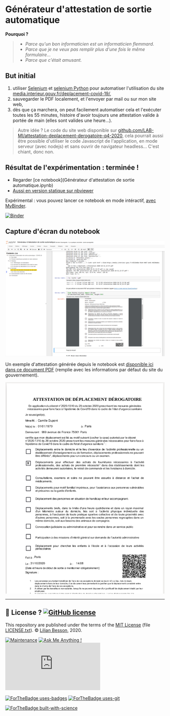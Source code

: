 # Générateur d'attestation de sortie automatique

**Pourquoi ?**

> - *Parce qu'un bon informaticien est un informaticien flemmard*.
> - *Parce que je ne veux pas remplir plus d'une fois le même formulaire...*
> - *Parce que c'était amusant.*


## But initial

1. utiliser [Selenium](https://www.selenium.dev/) et [selenium Python](https://selenium-python.readthedocs.io/installation.html) pour automatiser l'utilisation du site [media.interieur.gouv.fr/deplacement-covid-19/](https://media.interieur.gouv.fr/deplacement-covid-19/),
2. sauvegarder le PDF localement, et l'envoyer par mail ou sur mon site web,
3. dès que ça marchera, on peut facilement automatiser cela et l'exécuter toutes les 55 minutes, histoire d'avoir toujours une attestation valide à portée de main (elles sont valides une heure...).

> Autre idée ? Le code du site web disponible sur [github.com/LAB-MI/attestation-deplacement-derogatoire-q4-2020](https://github.com/LAB-MI/attestation-deplacement-derogatoire-q4-2020), cela pourrait aussi être possible d'utiliser le code Javascript de l'application, en mode serveur (avec nodejs) et sans ouvrir de navigateur headless... C'est chiant, donc non.

## Résultat de l'expérimentation : terminée !

- Regarder [ce notebook](Générateur d'attestation de sortie automatique.ipynb)
- [Aussi en version statique sur nbviewer](https://nbviewer.jupyter.org/github/Naereen/Generateur-attestation-de-sortie-automatique-COVID-19-confinement-en-France/blob/main/G%C3%A9n%C3%A9rateur%20d%27attestation%20de%20sortie%20automatique.ipynb)


Expérimental : vous pouvez lancer ce notebook en mode intéractif, [avec MyBinder](https://mybinder.org/v2/gh/Naereen/Generateur-attestation-de-sortie-automatique-COVID-19-confinement-en-France/master?filepath=G%25C3%25A9n%25C3%25A9rateur%2520d'attestation%2520de%2520sortie%2520automatique.ipynb).

[![Binder](https://mybinder.org/badge_logo.svg)](https://mybinder.org/v2/gh/Naereen/Generateur-attestation-de-sortie-automatique-COVID-19-confinement-en-France/master?filepath=G%25C3%25A9n%25C3%25A9rateur%2520d'attestation%2520de%2520sortie%2520automatique.ipynb)


## Capture d'écran du notebook

![capture d'écran du notebook](screenshots/screenshot1.png)

Un exemple d'attestation générée depuis le notebook est [disponible ici dans ce document PDF](exemple_attestation.pdf) (remplie avec les informations par défaut du site du gouvernement).

![capture d'écran de l'attestation](screenshots/screenshot2.png)

---

## :scroll: License ? [![GitHub license](https://img.shields.io/github/license/Naereen/notebooks.svg)](https://github.com/Naereen/notebooks/blob/master/LICENSE)
This repository are published under the terms of the [MIT License](https://lbesson.mit-license.org/) (file [LICENSE.txt](LICENSE.txt)).
© [Lilian Besson](https://GitHub.com/Naereen), 2020.

[![Maintenance](https://img.shields.io/badge/Maintained%3F-yes-green.svg)](https://GitHub.com/Naereen/notebooks/graphs/commit-activity)
[![Ask Me Anything !](https://img.shields.io/badge/Ask%20me-anything-1abc9c.svg)](https://GitHub.com/Naereen/ama)
[![Analytics](https://ga-beacon.appspot.com/UA-38514290-17/github.com/Naereen/notebooks/README.md?pixel)](https://GitHub.com/Naereen/notebooks/)

[![ForTheBadge uses-badges](http://ForTheBadge.com/images/badges/uses-badges.svg)](http://ForTheBadge.com)
[![ForTheBadge uses-git](http://ForTheBadge.com/images/badges/uses-git.svg)](https://GitHub.com/)

[![ForTheBadge built-with-science](http://ForTheBadge.com/images/badges/built-with-science.svg)](https://GitHub.com/Naereen/)

